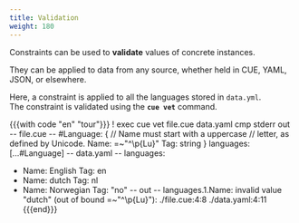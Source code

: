```yaml
---
title: Validation
weight: 180
---
```


Constraints can be used to **validate** values of concrete instances.

They can be applied to data
from any source,
whether held in CUE, YAML, JSON, or elsewhere.

Here,
a constraint is applied to
all the languages stored in `data.yml`.\
The constraint is validated using the **`cue vet`** command.

{{{with code "en" "tour"}}}
! exec cue vet file.cue data.yaml
cmp stderr out
-- file.cue --
#Language: {
	// Name must start with a uppercase
	// letter, as defined by Unicode.
	Name: =~"^\\p{Lu}"
	Tag:  string
}
languages: [...#Language]
-- data.yaml --
languages:
  - Name: English
    Tag: en
  - Name: dutch
    Tag: nl
  - Name: Norwegian
    Tag: "no"
-- out --
languages.1.Name: invalid value "dutch" (out of bound =~"^\\p{Lu}"):
    ./file.cue:4:8
    ./data.yaml:4:11
{{{end}}}
